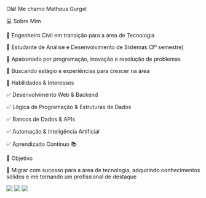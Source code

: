 Olá! Me chamo Matheus Gurgel

💻 Sobre Mim

🔹 Engenheiro Civil em transição para a área de Tecnologia

🔹 Estudante de Análise e Desenvolvimento de Sistemas (3º semestre)

🔹 Apaixonado por programação, inovação e resolução de problemas

🔹 Buscando estágio e experiências para crescer na área

🚀 Habilidades & Interesses

✅ Desenvolvimento Web & Backend

✅ Lógica de Programação & Estruturas de Dados

✅ Bancos de Dados & APIs

✅ Automação & Inteligência Artificial

✅ Aprendizado Contínuo 📚

🎯 Objetivo

📌 Migrar com sucesso para a área de tecnologia, adquirindo conhecimentos sólidos e me tornando um profissional de destaque

<div> 
  <a href="https://www.instagram.com/matheusgurgel88/" target="_blank"><img src="https://img.shields.io/badge/-Instagram-%23E4405F?style=for-the-badge&logo=instagram&logoColor=white" target="_blank"></a> 
  <a href = "matheus1999guga@gmil.com"><img src="https://img.shields.io/badge/-Gmail-%23333?style=for-the-badge&logo=gmail&logoColor=white" target="_blank"></a>
  <a href="www.linkedin.com/in/matheus-gurgel-565009213" target="_blank"><img src="https://img.shields.io/badge/-LinkedIn-%230077B5?style=for-the-badge&logo=linkedin&logoColor=white" target="_blank"></a> 
  
</div>

